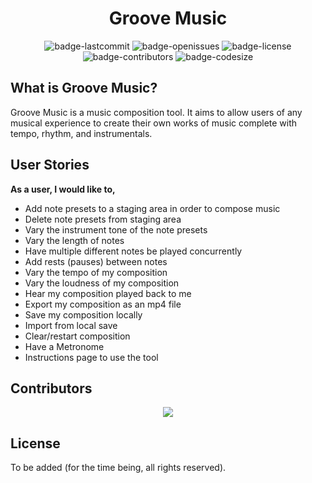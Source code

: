 <h1 align="center">Groove Music</h1>

<p align="center">
  <img alt="badge-lastcommit" src="https://img.shields.io/github/last-commit/AndrewLi200504/groove_music?style=for-the-badge">
  <img alt="badge-openissues" src="https://img.shields.io/github/issues-raw/AndrewLi200504/groove_music?style=for-the-badge">
  <img alt="badge-license" src="https://img.shields.io/github/license/AndrewLi200504/groove_music?style=for-the-badge">
  <img alt="badge-contributors" src="https://img.shields.io/github/contributors/AndrewLi200504/groove_music?style=for-the-badge">
  <img alt="badge-codesize" src="https://img.shields.io/github/languages/code-size/AndrewLi200504/groove_music?style=for-the-badge">
</p>

## What is Groove Music?

Groove Music is a music composition tool. It aims to allow users of any musical experience to create their own works of music complete with tempo, rhythm, and instrumentals.
## User Stories
<b>As a user, I would like to,</b>
<ul>
  <li>Add note presets to a staging area in order to compose music</li>
  <li>Delete note presets from staging area</li>
  <li>Vary the instrument tone of the note presets</li>
  <li>Vary the length of notes</li>
  <li>Have multiple different notes be played concurrently</li>
  <li>Add rests (pauses) between notes</li>
  <li>Vary the tempo of my composition</li>
  <li>Vary the loudness of my composition</li>
  <li>Hear my composition played back to me</li>
  <li>Export my composition as an mp4 file</li>
  <li>Save my composition locally</li>
  <li>Import from local save</li>
  <li>Clear/restart composition</li>
  <li>Have a Metronome</li>
  <li>Instructions page to use the tool</li>
</ul>

## Contributors

<p align="center"><a href="https://github.com/AndrewLi200504/groove_music/graphs/contributors"><img src="https://contrib.rocks/image?repo=AndrewLi200504/groove_music" /></a></p>

## License

To be added (for the time being, all rights reserved).
